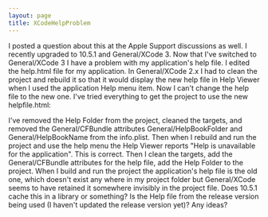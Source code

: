 ```yaml
---
layout: page
title: XCodeHelpProblem
---
```


I posted a question about this at the Apple Support discussions as well. I recently upgraded to 10.5.1 and General/XCode 3. Now that I've switched to General/XCode 3 I have a problem with my application's help file. I edited the help.html file for my application. In General/XCode 2.x I had to clean the project and rebuild it so that it would display the new help file in Help Viewer when I used the application Help menu item. Now I can't change the help file to the new one. I've tried everything to get the project to use the new helpfile.html:

I've removed the Help Folder from the project, cleaned the targets, and removed the General/CFBundle attributes General/HelpBookFolder and General/HelpBookName from the info.plist. Then when I rebuild and run the project and use the help menu the Help Viewer reports "Help is unavailable for the application". This is correct. Then I clean the targets, add the General/CFBundle attributes for the help file, add the Help Folder to the project. When I build and run the project the application's help file is the old one, which doesn't exist any where in my project folder but General/XCode seems to have retained it somewhere invisibly in the project file. Does 10.5.1 cache this in a library or something? Is the Help file from the release version being used (I haven't updated the release version yet)? Any ideas?
